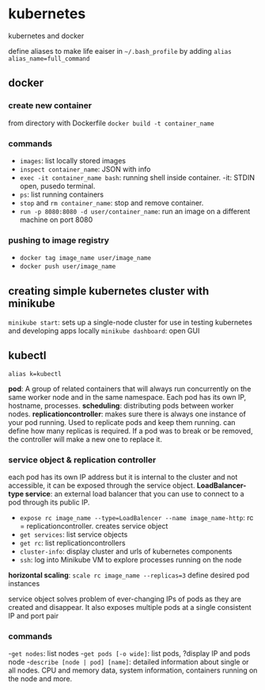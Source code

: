 # kubernetes
kubernetes and docker

define aliases to make life eaiser in ```~/.bash_profile``` by adding ```alias alias_name=full_command```

## docker

### create new container

from directory with Dockerfile
```docker build -t container_name```

### commands

- ```images```: list locally stored images
- ```inspect container_name```: JSON with info
- ```exec -it container_name bash```: running shell inside container. -it: STDIN open, pusedo terminal.
- ```ps```: list running containers
- ```stop``` and ```rm container_name```: stop and remove container.
- ```run -p 8080:8080 -d user/container_name```: run an image on a different machine on port 8080

### pushing to image registry
- ```docker tag image_name user/image_name```
- ```docker push user/image_name```


## creating simple kubernetes cluster with minikube

```minikube start```: sets up a single-node cluster for use in testing kubernetes and developing apps locally
```minikube dashboard```: open GUI

## kubectl
```alias k=kubectl```

**pod**: A group of related containers that will always run concurrently on the same worker node and in the same namespace. Each pod has its own IP, hostname, processes.
**scheduling**: distributing pods between worker nodes.
**replicationcontroller**: makes sure there is always one instance of your pod running. Used to replicate pods and keep them running. can define how many replicas is required. If a pod was to break or be removed, the controller will make a new one to replace it.

### service object & replication controller
each pod has its own IP address but it is internal to the cluster and not accessible, it can be exposed through the service object.
**LoadBalancer-type service**: an external load balancer that you can use to connect to a pod through its public IP.

- ```expose rc image_name --type=LoadBalencer --name image_name-http```: rc = replicationcontroller. creates service object
- ```get services```: list service objects
- ```get rc```: list replicationcontrollers
- ```cluster-info```: display cluster and urls of kubernetes components
- ```ssh```: log into Minikube VM to explore processes running on the node

**horizontal scaling**: ```scale rc image_name --replicas=3``` define desired pod instances

service object solves problem of ever-changing IPs of pods as they are created and disappear. It also exposes multiple pods at a single consistent IP and port pair


### commands

-```get nodes```: list nodes
-```get pods [-o wide]```: list pods, ?display IP and pods node
-```describe [node | pod] [name]```: detailed information about single or all nodes. CPU and memory data, system information, containers running on the node and more.

